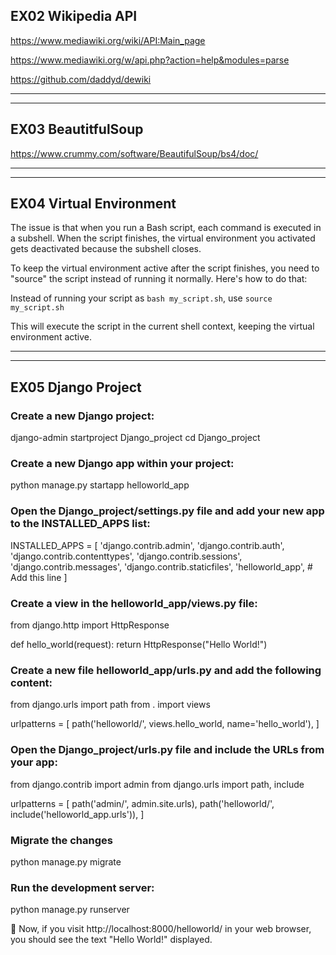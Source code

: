 ## EX02 Wikipedia API

https://www.mediawiki.org/wiki/API:Main_page

https://www.mediawiki.org/w/api.php?action=help&modules=parse

https://github.com/daddyd/dewiki

---
---

## EX03 BeautitfulSoup

https://www.crummy.com/software/BeautifulSoup/bs4/doc/

---
---

## EX04 Virtual Environment

The issue is that when you run a Bash script, each command is executed in a subshell. When the script finishes, the virtual environment you activated gets deactivated because the subshell closes.

To keep the virtual environment active after the script finishes, you need to "source" the script instead of running it normally. Here's how to do that:

Instead of running your script as `bash my_script.sh`, use `source my_script.sh`

This will execute the script in the current shell context, keeping the virtual environment active.

---
---

## EX05 Django Project

### Create a new Django project:

django-admin startproject Django_project
cd Django_project

### Create a new Django app within your project:

python manage.py startapp helloworld_app

### Open the Django_project/settings.py file and add your new app to the INSTALLED_APPS list:

INSTALLED_APPS = [
    'django.contrib.admin',
    'django.contrib.auth',
    'django.contrib.contenttypes',
    'django.contrib.sessions',
    'django.contrib.messages',
    'django.contrib.staticfiles',
    'helloworld_app',  # Add this line
]

### Create a view in the helloworld_app/views.py file:

from django.http import HttpResponse

def hello_world(request):
    return HttpResponse("Hello World!")


### Create a new file helloworld_app/urls.py and add the following content:

from django.urls import path
from . import views

urlpatterns = [
    path('helloworld/', views.hello_world, name='hello_world'),
]

### Open the Django_project/urls.py file and include the URLs from your app:

from django.contrib import admin
from django.urls import path, include

urlpatterns = [
    path('admin/', admin.site.urls),
    path('helloworld/', include('helloworld_app.urls')),
]

### Migrate the changes

python manage.py migrate

### Run the development server:

python manage.py runserver


🎯 Now, if you visit http://localhost:8000/helloworld/ in your web browser, you should see the text "Hello World!" displayed.
